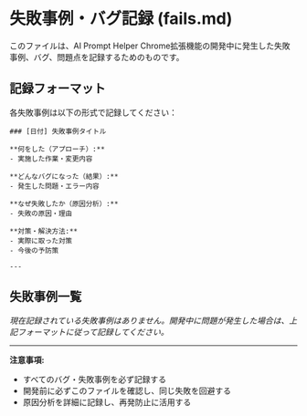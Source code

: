 # 失敗事例・バグ記録 (fails.md)

このファイルは、AI Prompt Helper Chrome拡張機能の開発中に発生した失敗事例、バグ、問題点を記録するためのものです。

## 記録フォーマット

各失敗事例は以下の形式で記録してください：

```
### [日付] 失敗事例タイトル

**何をした（アプローチ）:**
- 実施した作業・変更内容

**どんなバグになった（結果）:**
- 発生した問題・エラー内容

**なぜ失敗したか（原因分析）:**
- 失敗の原因・理由

**対策・解決方法:**
- 実際に取った対策
- 今後の予防策

---
```

## 失敗事例一覧

*現在記録されている失敗事例はありません。開発中に問題が発生した場合は、上記フォーマットに従って記録してください。*

---

**注意事項:**
- すべてのバグ・失敗事例を必ず記録する
- 開発前に必ずこのファイルを確認し、同じ失敗を回避する
- 原因分析を詳細に記録し、再発防止に活用する